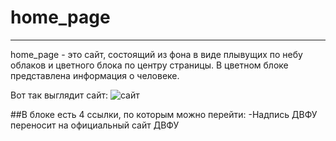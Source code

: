 # home_page
-----
home_page - это сайт, состоящий из фона в виде плывущих по небу облаков и цветного блока по центру страницы. В цветном блоке представлена информация о человеке.

Вот так выглядит сайт:
![сайт](https://github.com/Abagado/home_page/assets/147521764/df8236ab-3342-42e5-b297-24b6baacfe15)

##В блоке есть 4 ссылки, по которым можно перейти:
-Надпись ДВФУ переносит на официальный сайт ДВФУ




